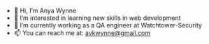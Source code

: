 - 👋 Hi, I’m Anya Wynne
- 👀 I’m interested in learning new skills in web development
- 🌱 I’m currently working as a QA engineer at Watchtower-Security
- 📫 You can reach me at: avkwynne@gmail.com

